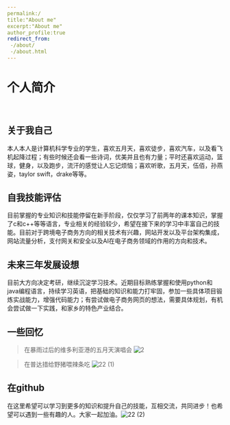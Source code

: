 ```yaml
---
permalink:/
title:"About me"
excerpt:"About me"
author_profile:true
redirect_from:
 -/about/
 -/about.html
---
```


# 个人简介
​
## 关于我自己
本人本人是计算机科学专业的学生，喜欢五月天，喜欢徒步，喜欢汽车，以及看飞机起降过程；有些时候还会看一些诗词，优美并且也有力量；平时还喜欢运动，篮球，健身，以及跑步，流汗的感觉让人忘记烦恼；喜欢听歌，五月天，伍佰，孙燕姿，taylor swift，drake等等。
​
## 自我技能评估 
目前掌握的专业知识和技能停留在新手阶段，仅仅学习了前两年的课本知识，掌握了c和c++等等语言，专业相关的经验较少，希望在接下来的学习中丰富自己的技能。
​
目前对于跨境电子商务方向的相关技术有兴趣，网站开发以及平台架构集成，网站流量分析，支付网关和安全以及AI在电子商务领域的作用的方向和技术。
## 未来三年发展设想
目前大方向决定考研，继续沉淀学习技术。近期目标熟练掌握和使用python和java编程语言，持续学习英语，把基础的知识和能力打牢固，参加一些具体项目锻炼实战能力，增强代码能力；有尝试做电子商务网页的想法，需要具体规划，有机会尝试做一下实践，和家乡的特色产业结合。
​
## 一些回忆

>在暴雨过后的维多利亚港的五月天演唱会
​![2](https://github.com/user-attachments/assets/84d62c64-ed1d-41ef-9067-cced08fa456d)

>在普达措给野猪喂辣条吃
​![22 (1)](https://github.com/user-attachments/assets/fdcf5ebd-205e-48ff-b68d-480fdec295b9)

## 在github
在这里希望可以学习到更多的知识和提升自己的技能，互相交流，共同进步！也希望可以遇到一些有趣的人。大家一起加油。
​![22 (2)](https://github.com/user-attachments/assets/3fbc54e7-d221-4618-a763-de0990e10936)
